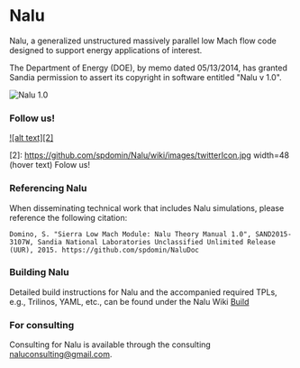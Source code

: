 Nalu
====

Nalu, a generalized unstructured massively parallel low Mach flow code designed to support energy applications of interest.

The Department of Energy (DOE), by memo dated 05/13/2014, has granted Sandia permission to assert 
its copyright in software entitled "Nalu v 1.0".

![Nalu 1.0](https://github.com/spdomin/Nalu/wiki/images/naluV1.0.png)

### Follow us!

[![alt text][2]][1]

  [1]: https://twitter.com/nalucfd 
  [2]: https://github.com/spdomin/Nalu/wiki/images/twitterIcon.jpg width=48 (hover text) Folow us!

  
### Referencing Nalu
When disseminating technical work that includes Nalu simulations, please reference the following citation:

	Domino, S. "Sierra Low Mach Module: Nalu Theory Manual 1.0", SAND2015-3107W, Sandia National Laboratories Unclassified Unlimited Release (UUR), 2015. https://github.com/spdomin/NaluDoc
	
### Building Nalu

Detailed build instructions for Nalu and the accompanied required TPLs, e.g., Trilinos, YAML, etc.,
can be found under the Nalu Wiki [Build](https://github.com/spdomin/Nalu/wiki/Build_instructions)

### For consulting

Consulting for Nalu is available through the consulting <naluconsulting@gmail.com>.

